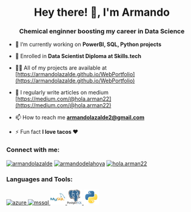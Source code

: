 <h1 align="center">Hey there! 👋, I'm Armando</h1>
<h3 align="center">Chemical enginner boosting my career in Data Science</h3>

- 🔭 I’m currently working on **PowerBI, SQL, Python projects**

- 🌱 Enrolled in **Data Scientist Diploma at Skills.tech**

- 👨‍💻 All of my projects are available at [https://armandolazalde.github.io/WebPortfolio](https://armandolazalde.github.io/WebPortfolio)

- 📝 I regularly write articles on medium [https://medium.com/@hola.arman22](https://medium.com/@hola.arman22)

- 📫 How to reach me **armandolazalde2@gmail.com**

- ⚡ Fun fact **I love tacos ❤**

<h3 align="left">Connect with me:</h3>
<p align="left">
<a href="https://linkedin.com/in/armandolazalde" target="blank"><img align="center" src="https://raw.githubusercontent.com/rahuldkjain/github-profile-readme-generator/master/src/images/icons/Social/linked-in-alt.svg" alt="armandolazalde" height="30" width="40" /></a>
<a href="https://kaggle.com/armandodelahoya" target="blank"><img align="center" src="https://raw.githubusercontent.com/rahuldkjain/github-profile-readme-generator/master/src/images/icons/Social/kaggle.svg" alt="armandodelahoya" height="30" width="40" /></a>
<a href="https://medium.com/hola.arman22" target="blank"><img align="center" src="https://raw.githubusercontent.com/rahuldkjain/github-profile-readme-generator/master/src/images/icons/Social/medium.svg" alt="hola.arman22" height="30" width="40" /></a>
</p>

<h3 align="left">Languages and Tools:</h3>
<p align="left"> <a href="https://azure.microsoft.com/en-in/" target="_blank" rel="noreferrer"> <img src="https://www.vectorlogo.zone/logos/microsoft_azure/microsoft_azure-icon.svg" alt="azure" width="40" height="40"/> </a> <a href="https://www.microsoft.com/en-us/sql-server" target="_blank" rel="noreferrer"> <img src="https://www.svgrepo.com/show/303229/microsoft-sql-server-logo.svg" alt="mssql" width="40" height="40"/> </a> <a href="https://www.mysql.com/" target="_blank" rel="noreferrer"> <img src="https://raw.githubusercontent.com/devicons/devicon/master/icons/mysql/mysql-original-wordmark.svg" alt="mysql" width="40" height="40"/> </a> <a href="https://www.postgresql.org" target="_blank" rel="noreferrer"> <img src="https://raw.githubusercontent.com/devicons/devicon/master/icons/postgresql/postgresql-original-wordmark.svg" alt="postgresql" width="40" height="40"/> </a> <a href="https://www.python.org" target="_blank" rel="noreferrer"> <img src="https://raw.githubusercontent.com/devicons/devicon/master/icons/python/python-original.svg" alt="python" width="40" height="40"/> </a> </p>

